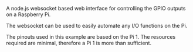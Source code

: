 A node.js websocket based web interface for controlling the GPIO outputs on a Raspberry Pi.

The websocket can be used to easily automate any I/O functions on the Pi.

The pinouts used in this example are based on the Pi 1. The resources required are minimal, therefore a Pi 1 is more than sufficient.
